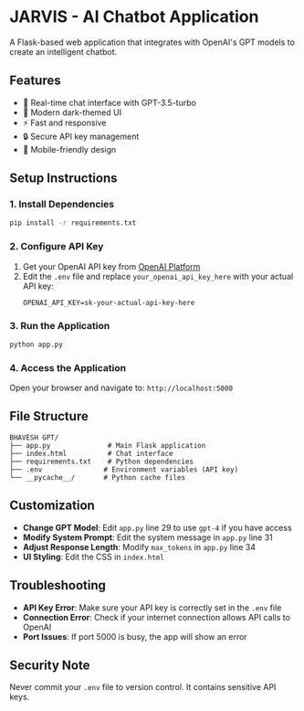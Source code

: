 #  JARVIS - AI Chatbot Application

A Flask-based web application that integrates with OpenAI's GPT models to create an intelligent chatbot.

## Features

- 🤖 Real-time chat interface with GPT-3.5-turbo
- 🎨 Modern dark-themed UI
- ⚡ Fast and responsive
- 🔒 Secure API key management
- 📱 Mobile-friendly design

## Setup Instructions

### 1. Install Dependencies
```bash
pip install -r requirements.txt
```

### 2. Configure API Key
1. Get your OpenAI API key from [OpenAI Platform](https://platform.openai.com/api-keys)
2. Edit the `.env` file and replace `your_openai_api_key_here` with your actual API key:
   ```
   OPENAI_API_KEY=sk-your-actual-api-key-here
   ```

### 3. Run the Application
```bash
python app.py
```

### 4. Access the Application
Open your browser and navigate to: `http://localhost:5000`

## File Structure

```
BHAVESH GPT/
├── app.py              # Main Flask application
├── index.html          # Chat interface
├── requirements.txt    # Python dependencies
├── .env               # Environment variables (API key)
└── __pycache__/       # Python cache files
```

## Customization

- **Change GPT Model**: Edit `app.py` line 29 to use `gpt-4` if you have access
- **Modify System Prompt**: Edit the system message in `app.py` line 31
- **Adjust Response Length**: Modify `max_tokens` in `app.py` line 34
- **UI Styling**: Edit the CSS in `index.html`

## Troubleshooting

- **API Key Error**: Make sure your API key is correctly set in the `.env` file
- **Connection Error**: Check if your internet connection allows API calls to OpenAI
- **Port Issues**: If port 5000 is busy, the app will show an error

## Security Note

Never commit your `.env` file to version control. It contains sensitive API keys.
